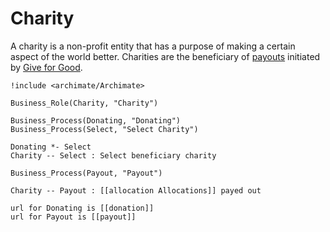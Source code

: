 # Charity

A charity is a non-profit entity that has a purpose of making a certain aspect of the world better.
Charities are the beneficiary of [payouts](./payout) initiated by [Give for Good](./index).

```plantuml
!include <archimate/Archimate>

Business_Role(Charity, "Charity")

Business_Process(Donating, "Donating")
Business_Process(Select, "Select Charity")

Donating *- Select
Charity -- Select : Select beneficiary charity

Business_Process(Payout, "Payout")

Charity -- Payout : [[allocation Allocations]] payed out

url for Donating is [[donation]]
url for Payout is [[payout]]
```
